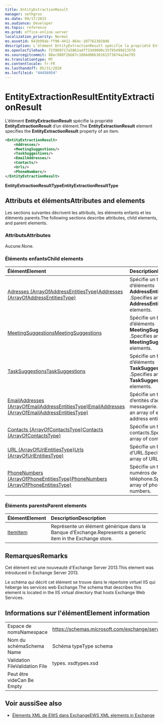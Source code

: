 ```yaml
---
title: EntityExtractionResult
manager: sethgros
ms.date: 09/17/2015
ms.audience: Developer
ms.topic: reference
ms.prod: office-online-server
localization_priority: Normal
ms.assetid: 643b99ab-ff90-4411-864c-1077623028d6
description: L’élément EntityExtractionResult spécifie la propriété EntityExtractionResult d’un élément.
ms.openlocfilehash: f2f069717a5862adff3349090c35f95499d135f8
ms.sourcegitcommit: 88ec988f2bb67c1866d06b361615f3674a24e795
ms.translationtype: MT
ms.contentlocale: fr-FR
ms.lasthandoff: 05/31/2020
ms.locfileid: "44456954"
---
```

# <a name="entityextractionresult"></a><span data-ttu-id="60a9d-103">EntityExtractionResult</span><span class="sxs-lookup"><span data-stu-id="60a9d-103">EntityExtractionResult</span></span>

<span data-ttu-id="60a9d-104">L’élément **EntityExtractionResult** spécifie la propriété **EntityExtractionResult** d’un élément.</span><span class="sxs-lookup"><span data-stu-id="60a9d-104">The **EntityExtractionResult** element specifies the **EntityExtractionResult** property of an item.</span></span> 
  
```XML
<EntityExtractionResult>
    <Addresses/>
    <MeetingSuggestions/>
    <TaskSuggestions/>
    <EmailAddresses/>
    <Contacts/>
    <Urls/>
    <PhoneNumbers/>
</EntityExtractionResult>
```

 <span data-ttu-id="60a9d-105">**EntityExtractionResultType**</span><span class="sxs-lookup"><span data-stu-id="60a9d-105">**EntityExtractionResultType**</span></span>
## <a name="attributes-and-elements"></a><span data-ttu-id="60a9d-106">Attributs et éléments</span><span class="sxs-lookup"><span data-stu-id="60a9d-106">Attributes and elements</span></span>

<span data-ttu-id="60a9d-107">Les sections suivantes décrivent les attributs, les éléments enfants et les éléments parents.</span><span class="sxs-lookup"><span data-stu-id="60a9d-107">The following sections describe attributes, child elements, and parent elements.</span></span>
  
### <a name="attributes"></a><span data-ttu-id="60a9d-108">Attributs</span><span class="sxs-lookup"><span data-stu-id="60a9d-108">Attributes</span></span>

<span data-ttu-id="60a9d-109">Aucune.</span><span class="sxs-lookup"><span data-stu-id="60a9d-109">None.</span></span>
  
### <a name="child-elements"></a><span data-ttu-id="60a9d-110">Éléments enfants</span><span class="sxs-lookup"><span data-stu-id="60a9d-110">Child elements</span></span>

|<span data-ttu-id="60a9d-111">**Élément**</span><span class="sxs-lookup"><span data-stu-id="60a9d-111">**Element**</span></span>|<span data-ttu-id="60a9d-112">**Description**</span><span class="sxs-lookup"><span data-stu-id="60a9d-112">**Description**</span></span>|
|:-----|:-----|
|[<span data-ttu-id="60a9d-113">Adresses (ArrayOfAddressEntitiesType)</span><span class="sxs-lookup"><span data-stu-id="60a9d-113">Addresses (ArrayOfAddressEntitiesType)</span></span>](addresses-arrayofaddressentitiestype.md) <br/> |<span data-ttu-id="60a9d-114">Spécifie un tableau d’éléments **AddressEntity** .</span><span class="sxs-lookup"><span data-stu-id="60a9d-114">Specifies an array of **AddressEntity** elements.</span></span>  <br/> |
|[<span data-ttu-id="60a9d-115">MeetingSuggestions</span><span class="sxs-lookup"><span data-stu-id="60a9d-115">MeetingSuggestions</span></span>](meetingsuggestions.md) <br/> |<span data-ttu-id="60a9d-116">Spécifie un tableau d’éléments **MeetingSuggestion** .</span><span class="sxs-lookup"><span data-stu-id="60a9d-116">Specifies an array of **MeetingSuggestion** elements.</span></span>  <br/> |
|[<span data-ttu-id="60a9d-117">TaskSuggestions</span><span class="sxs-lookup"><span data-stu-id="60a9d-117">TaskSuggestions</span></span>](tasksuggestions.md) <br/> |<span data-ttu-id="60a9d-118">Spécifie un tableau d’éléments **TaskSuggestion** .</span><span class="sxs-lookup"><span data-stu-id="60a9d-118">Specifies an array of **TaskSuggestion** elements.</span></span>  <br/> |
|[<span data-ttu-id="60a9d-119">EmailAddresses (ArrayOfEmailAddressEntitiesType)</span><span class="sxs-lookup"><span data-stu-id="60a9d-119">EmailAddresses (ArrayOfEmailAddressEntitiesType)</span></span>](emailaddresses-arrayofemailaddressentitiestype.md) <br/> |<span data-ttu-id="60a9d-120">Spécifie un tableau d’entités d’adresse de messagerie.</span><span class="sxs-lookup"><span data-stu-id="60a9d-120">Specifies an array of email address entities.</span></span>  <br/> |
|[<span data-ttu-id="60a9d-121">Contacts (ArrayOfContactsType)</span><span class="sxs-lookup"><span data-stu-id="60a9d-121">Contacts (ArrayOfContactsType)</span></span>](contacts-arrayofcontactstype.md) <br/> |<span data-ttu-id="60a9d-122">Spécifie un tableau de contacts.</span><span class="sxs-lookup"><span data-stu-id="60a9d-122">Specifies an array of contacts.</span></span>  <br/> |
|[<span data-ttu-id="60a9d-123">URL (ArrayOfUrlEntitiesType)</span><span class="sxs-lookup"><span data-stu-id="60a9d-123">Urls (ArrayOfUrlEntitiesType)</span></span>](urls-arrayofurlentitiestype.md) <br/> |<span data-ttu-id="60a9d-124">Spécifie un tableau d’URL.</span><span class="sxs-lookup"><span data-stu-id="60a9d-124">Specifies an array of URLs.</span></span>  <br/> |
|[<span data-ttu-id="60a9d-125">PhoneNumbers (ArrayOfPhoneEntitiesType)</span><span class="sxs-lookup"><span data-stu-id="60a9d-125">PhoneNumbers (ArrayOfPhoneEntitiesType)</span></span>](phonenumbers-arrayofphoneentitiestype.md) <br/> |<span data-ttu-id="60a9d-126">Spécifie un tableau de numéros de téléphone.</span><span class="sxs-lookup"><span data-stu-id="60a9d-126">Specifies an array of phone numbers.</span></span>  <br/> |
   
### <a name="parent-elements"></a><span data-ttu-id="60a9d-127">Éléments parents</span><span class="sxs-lookup"><span data-stu-id="60a9d-127">Parent elements</span></span>

|<span data-ttu-id="60a9d-128">**Élément**</span><span class="sxs-lookup"><span data-stu-id="60a9d-128">**Element**</span></span>|<span data-ttu-id="60a9d-129">**Description**</span><span class="sxs-lookup"><span data-stu-id="60a9d-129">**Description**</span></span>|
|:-----|:-----|
|[<span data-ttu-id="60a9d-130">Item</span><span class="sxs-lookup"><span data-stu-id="60a9d-130">Item</span></span>](item.md) <br/> |<span data-ttu-id="60a9d-131">Représente un élément générique dans la Banque d’Exchange.</span><span class="sxs-lookup"><span data-stu-id="60a9d-131">Represents a generic item in the Exchange store.</span></span>  <br/> |
   
## <a name="remarks"></a><span data-ttu-id="60a9d-132">Remarques</span><span class="sxs-lookup"><span data-stu-id="60a9d-132">Remarks</span></span>

<span data-ttu-id="60a9d-133">Cet élément est une nouveauté d'Exchange Server 2013.</span><span class="sxs-lookup"><span data-stu-id="60a9d-133">This element was introduced in Exchange Server 2013.</span></span>
  
<span data-ttu-id="60a9d-134">Le schéma qui décrit cet élément se trouve dans le répertoire virtuel IIS qui héberge les services web Exchange.</span><span class="sxs-lookup"><span data-stu-id="60a9d-134">The schema that describes this element is located in the IIS virtual directory that hosts Exchange Web Services.</span></span>
  
## <a name="element-information"></a><span data-ttu-id="60a9d-135">Informations sur l'élément</span><span class="sxs-lookup"><span data-stu-id="60a9d-135">Element information</span></span>

|||
|:-----|:-----|
|<span data-ttu-id="60a9d-136">Espace de noms</span><span class="sxs-lookup"><span data-stu-id="60a9d-136">Namespace</span></span>  <br/> |https://schemas.microsoft.com/exchange/services/2006/types  <br/> |
|<span data-ttu-id="60a9d-137">Nom du schéma</span><span class="sxs-lookup"><span data-stu-id="60a9d-137">Schema Name</span></span>  <br/> |<span data-ttu-id="60a9d-138">Schéma type</span><span class="sxs-lookup"><span data-stu-id="60a9d-138">Type schema</span></span>  <br/> |
|<span data-ttu-id="60a9d-139">Validation File</span><span class="sxs-lookup"><span data-stu-id="60a9d-139">Validation File</span></span>  <br/> |<span data-ttu-id="60a9d-140">types. xsd</span><span class="sxs-lookup"><span data-stu-id="60a9d-140">types.xsd</span></span>  <br/> |
|<span data-ttu-id="60a9d-141">Peut être vide</span><span class="sxs-lookup"><span data-stu-id="60a9d-141">Can Be Empty</span></span>  <br/> ||
   
## <a name="see-also"></a><span data-ttu-id="60a9d-142">Voir aussi</span><span class="sxs-lookup"><span data-stu-id="60a9d-142">See also</span></span>



- [<span data-ttu-id="60a9d-143">Éléments XML de EWS dans Exchange</span><span class="sxs-lookup"><span data-stu-id="60a9d-143">EWS XML elements in Exchange</span></span>](ews-xml-elements-in-exchange.md)

